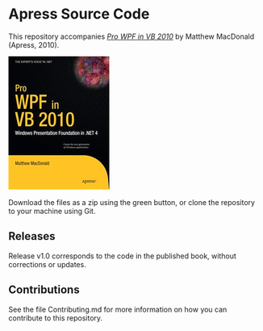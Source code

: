 # Apress Source Code

This repository accompanies [*Pro WPF in VB 2010*](http://www.apress.com/9781430272403) by Matthew MacDonald (Apress, 2010).

![Cover image](9781430272403.jpg)

Download the files as a zip using the green button, or clone the repository to your machine using Git.

## Releases

Release v1.0 corresponds to the code in the published book, without corrections or updates.

## Contributions

See the file Contributing.md for more information on how you can contribute to this repository.
